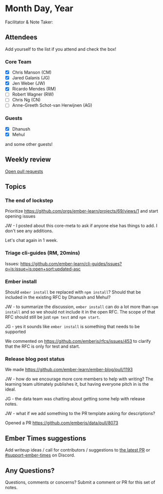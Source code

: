 # Month Day, Year

Facilitator & Note Taker: 

## Attendees

Add yourself to the list if you attend and check the box!

### Core Team

- [x] Chris Manson (CM)
- [x] Jared Galanis (JG)
- [x] Jen Weber (JW)
- [x] Ricardo Mendes (RM)
- [ ] Robert Wagner (RW)
- [ ] Chris Ng (CN)
- [ ] Anne-Greeth Schot-van Herwijnen (AG)

### Guests

- [x] Dhanush
- [x] Mehul

and some other guests!

## Weekly review

[Open pull requests](https://help-wanted.emberjs.com/pull-requests)

## Topics

<!-- If you would like to add a topic to the agenda please add a suggestion to the PR using the following format: -->
<!-- ### Your topic (INITIALS, expected duration in minutes) -->

### The end of lockstep

Prioritize https://github.com/orgs/ember-learn/projects/69/views/1 and start opening issues

JW - I posted about this core-meta to ask if anyone else has things to add.
I don't see any additions.

Let's chat again in 1 week.

### Triage cli-guides (RM, 20mins)
Issues: https://github.com/ember-learn/cli-guides/issues?q=is:issue+is:open+sort:updated-asc

### Ember install

Should `ember install` be replaced with `npm install`? Should that be included in the
existing RFC by Dhanush and Mehul?

JW - to summarize the discussion, `ember install` can do a lot more than `npm install`
and so we should not include it in the open RFC. The scope of that RFC should
still be just `npm test` and `npm start`.

JG - yes it sounds like `ember install` is something that needs to be supported

We commented on https://github.com/emberjs/rfcs/issues/453 to clarify that the
RFC is only for test and start.

### Release blog post status

We made https://github.com/ember-learn/ember-blog/pull/1193

JW - how do we encourage more core members to help with writing? The learning
team ultimately publishes it, but having everyone pitch in is the ideal.

JG - the data team was chatting about getting some help with release notes.

JW - what if we add something to the PR template asking for descriptions?

Opened a PR https://github.com/emberjs/data/pull/8073

## Ember Times suggestions

Add writeup ideas / call for contributors / suggestions to [the latest PR](https://github.com/ember-learn/ember-blog/pulls?q=is%3Aopen+is%3Apr+label%3A%22%F0%9F%97%9E+embertimes%22%20or%20#support-ember-times) or [#support-ember-times](https://discordapp.com/channels/480462759797063690/485450546887786506) on Discord.

## Any Questions?

Questions, comments or concerns? Submit a comment or PR for this set of notes.
